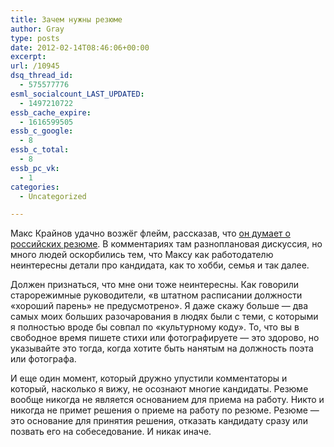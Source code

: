 ```yaml
---
title: Зачем нужны резюме
author: Gray
type: posts
date: 2012-02-14T08:46:06+00:00
excerpt:
url: /10945
dsq_thread_id:
  - 575577776
esml_socialcount_LAST_UPDATED:
  - 1497210722
essb_cache_expire:
  - 1616599505
essb_c_google:
  - 8
essb_c_total:
  - 8
essb_pc_vk:
  - 1
categories:
  - Uncategorized

---
```








Макс Крайнов удачно возжёг флейм, рассказав, что [он думает о российских резюме][1]. В комментариях там разноплановая дискуссия, но много людей оскорбились тем, что Максу как работодателю неинтересны детали про кандидата, как то хобби, семья и так далее.

Должен признаться, что мне они тоже неинтересны. Как говорили старорежимные руководители, &#171;в штатном расписании должности &#171;хороший парень&#187; не предусмотрено&#187;. Я даже скажу больше — два самых моих больших разочарования в людях были с теми, с которыми я полностью вроде бы совпал по &#171;культурному коду&#187;. То, что вы в свободное время пишете стихи или фотографируете — это здорово, но указывайте это тогда, когда хотите быть нанятым на должность поэта или фотографа.

И еще один момент, который дружно упустили комментаторы и который, насколько я вижу, не осознают многие кандидаты. Резюме вообще никогда не является основанием для приема на работу. Никто и никогда не примет решения о приеме на работу по резюме. Резюме — это основание для принятия решения, отказать кандидату сразу или позвать его на собеседование. И никак иначе.

 [1]: http://www.kraynov.com/2012/02/11/couple-thoughts-russian-cvs/